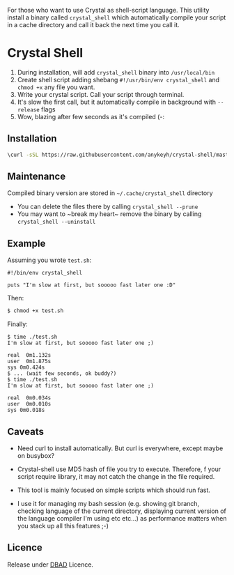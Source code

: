 For those who want to use Crystal as shell-script language. This utility
install a binary called `crystal_shell` which automatically compile your
script in a cache directory and call it back the next time you call it.

# Crystal Shell

1. During installation, will add `crystal_shell` binary into `/usr/local/bin`
2. Create shell script adding shebang `#!/usr/bin/env crystal_shell` and `chmod +x` any file you want.
3. Write your crystal script. Call your script through terminal.
4. It's slow the first call, but it automatically compile in background with `--release` flags
5. Wow, blazing after few seconds as it's compiled (-:

## Installation

```bash
\curl -sSL https://raw.githubusercontent.com/anykeyh/crystal-shell/master/install.sh | bash -s stable
```

## Maintenance

Compiled binary version are stored in `~/.cache/crystal_shell` directory

- You can delete the files there by calling `crystal_shell --prune`
- You may want to ~break my heart~ remove the binary by calling `crystal_shell --uninstall`

## Example

Assuming you wrote `test.sh`:

```crystal
#!/bin/env crystal_shell

puts "I'm slow at first, but sooooo fast later one :D"
```

Then:
```bash
$ chmod +x test.sh
```

Finally:
```
$ time ./test.sh
I'm slow at first, but sooooo fast later one ;)

real  0m1.132s
user  0m1.875s
sys 0m0.424s
$ ... (wait few seconds, ok buddy?)
$ time ./test.sh
I'm slow at first, but sooooo fast later one ;)

real  0m0.034s
user  0m0.010s
sys 0m0.018s
```

## Caveats

- Need curl to install automatically. But curl is everywhere, except maybe on busybox?

- Crystal-shell use MD5 hash of file you try to execute. Therefore, f your script require library, it may not catch the change in the file required.

- This tool is mainly focused on simple scripts which should run fast.

- I use it for managing my bash session (e.g. showing git branch, checking language of the current directory, displaying current version of the language compiler I'm using etc etc...) as performance matters when you stack up all this features ;-)

## Licence

Release under [DBAD](https://dbad-license.org/) Licence.